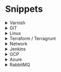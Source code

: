 
# Snippets
<details>
	<summary>Varnish</summary>

### filter by request host header

    varnishlog -q 'ReqHeader ~ "Host: example.com"'

### filter by request url
	varnishlog -q 'ReqURL ~ "^/some/path/"'

### filter by client ip (behind reverse proxy)
	varnishlog -q 'ReqHeader ~ "X-Real-IP: .*123.123.123.123"'

### filter by request host header and show request url and referrer header
	varnishlog -q 'ReqHeader ~ "Host: (www\.)?example\.com"' -i "ReqURL" -I "ReqHeader:Referer:"

### filter for permanent redirects and show request host/url and new location
	varnishlog -q "RespStatus ~ 301" -i "ReqURL" -I "ReqHeader:Host:" -I "RespHeader:Location:" -i "RespStatus"

### filter for permanent and temporary redirects and filter for Location "http://s3" to just show (for example) redirects to something on an Amazon S3 bucket
	varnishlog -q '(RespStatus ~ 301 or RespStatus ~307) and RespHeader ~ "Location: https://s3"' \
	   -i "ReqURL" -I "ReqHeader:Host:" -I "RespHeader:Location:" -i "RespStatus" -I "ReqHeader:Referer:"

</details>

<details>
	<summary>GIT</summary>
	
### Branch nie został zmergowany a pojawiły się zmiany w masterze
	1. git chechout master
	2. git pull
	3. git checkout BRANCH
	4. git rebase master
	5. git push -f origin BRANCH

### Klonowanie konkretnego brancha
	1. git clone -b <branch> <remote_repo>

### Sprawdzenie rozmiaru plików w repo
	git rev-list --disk-usage=human --objects origin/BRANCH
	git rev-list --disk-usage=human --objects BRANCH
	git rev-list BRANCH | xargs -n1 git ls-tree -rl | sed -e 's/[^ ]* [^ ]* \(.*\)\t.*/\1/' | sort -u | awk '{ sum += $2 } END { print sum }'

### Połączenie commitów w jeden
	1. git rebase -i origin/master (wszystkie commity) lub git rebase -i HEAD~n (n liczba commitów do złączenia)
  	2. W edytorze wybieramy pierwszy commit jako pick, reszta squash
   	3. Poprawiamy commit message
	4. git push --force-with-lease origin NAZWA-BRANCHA
 
</details>

<details>
	<summary>Linux</summary>
	
### Restart hasła root Oralce Linux 8 / CentOS
	0. Boot menu > na pierwszej linii 'e'
	1. Dopisujemy rw init=/bin/bash na końcu linii zaczynającej się od 'linux'. Ctrl + x
	2. passwd
	3. touch /.autorelabel
	4. /usr/sbin/reboot –f
 
### Zmiana hostname Oracle Linux 8
	1. $ hostnamectl set-hostname jenkins_slave_04

### Rozszerzenie LVM
	1. echo 1 > /sys/block/sdb/device/rescan
	2. pvresize /dev/sdb
	3. pvs
	4. lvresize -r -L 50G sysvg/varlv
</details>

<details>
	<summary> Terraform / Terragrunt</summary>

### Import tip
TIP: jaby zrobić import w terraguncie obiektów które zostały stworzone przez for_each np. subnety to trzeba to zrobić tak:
	
 	terragrunt import 'azurerm_subnet.subnet["snet-house-westeurope-mgmt"]' "/subscriptions/fdd6ed9f-a00f-4c23-acb6-9dbc4275b190/resourceGroups/rg-conectivity-house/providers/Microsoft.Network/virtualNetworks/vnet-house-westeurope/subnets/snet-house-westeurope-mgmt"
  	terragrunt import 'azurerm_subnet_nat_gateway_association.ng["snet-house-westeurope-backoffice"]' /subscriptions/fdd6ed9f-a00f-4c23-acb6-9dbc4275b190/resourceGroups/rg-conectivity-house/providers/Microsoft.Network/virtualNetworks/vnet-house-westeurope/subnets/snet-house-westeurope-backoffice

a nie tak jak domyślny obiekt:

	terragrunt import azurerm_subnet.subnet /subscriptions/fdd6ed9f-a00f-4c23-acb6-9dbc4275b190/resourceGroups/rg-conectivity-house/providers/Microsoft.Network/virtualNetworks/vnet-house-westeurope/subnets/snet-house-westeurope-mgmt
	
</details>

<details>
	<summary>Network</summary>

### TCP Dump
 	tcpdump -nn -s0 -i eth0 -v host ! 35.235.243.224
  
  	tcpdump -i eth0 -nn -s0 -v host ! 10.255.169.193 -w source-10.0.18.29.pcap

</details>

<details>
	<summary>Jenkins</summary>
	
### Abort joba
	Jenkins.instance.getItemByFullName("Order_Process_Monitor_Web_Test_Run")
		.getBuildByNumber(56710)
		.finish(hudson.model.Result.ABORTED, 
			new java.io.IOException("Aborting build")
	);

### Konwertowanie credentiali na plaintext
 	println( hudson.util.Secret.decrypt("{AQAAABAAAABAX6K+NRmq4CqzVUNxoUom74P6LTUezbx6Z0ZtExkfIW8g3ukzf4RSrFbQhK2AXAs9EYEk8XCLyU+jSyYEISidOoQ10Dea+K1OstHMsRMtD1c=}") )

### Wykonanie joba przez CLI na zdalnym Jenkinsie
	java -jar jenkins-cli.jar -s https://jenkins-bss.lppdev.pl/ -auth jenkinsecom:113063704caa6d03eb9adf9f0b5370e699 build devops/test-devops

### Wylistowanie pluginów
 	Jenkins.instance.pluginManager.plugins.each{
  		plugin -> 
    			println ("${plugin.getDisplayName()} (${plugin.getShortName()}): ${plugin.getVersion()}")
	}

### Wyczyszczenie kolejki buildów
 	Jenkins.instance.queue.clear()
### Wyczyszcznie kolejki konkretnych buildów
	import hudson.model.*
	def q = Jenkins.instance.queue
	q.items.findAll { it.task.name.startsWith('REPLACEME') }.each { q.cancel(it.task) }

</details>

<details>
	<summary>GCP</summary>

### Wylistowanie adresów ip dla subnetu
	gcloud compute instances list  --filter="networkInterfaces.subnetwork:sandbox-subnet-onprem" --format="value(networkInterfaces[0].networkIP)"
	gcloud compute networks subnets list --format="value(NAME)"
	gcloud compute instances list  --filter="networkInterfaces.subnetwork:sandbox-subnet-backofficce" --format="value(networkInterfaces[0].networkIP)"
 
### Wylistowanie instancji wraz z adresami ip w statusie RUNNING
	ZONES="europe-west1-b,europe-west1-c,europe-west1-d"
	gcloud --project=prod-cropp compute instances list --zones=${ZONES} --format="table(name,status,networkInterfaces[0].networkIP)"|grep RUNNING

</details>

<details>
	<summary>Azure</summary>

### Usunięcie backendu z Load Balancera w Azure
Aby usunąć backend z Load Balancera, który wskazuje na np. VMSS to Azure nie pozwoli tego usunąć:


> Failed to delete load balancer backend pool 'default'. Error: Cannot remove backend address pool default from load balancer since it is in use by virtual machine scale set /subscriptions/fdd6ed9f-a00f-4c23-acb6-9dbc4275b190/resourceGroups/rg-house-varnish-prod/providers/Microsoft.Compute/virtualMachineScaleSets/vmss-house-varnish-weu-prod.


	az vmss update --resource-group rg-house-varnish-prod --name vmss-house-varnish-weu-prod --remove virtualMachineProfile.networkProfile.networkInterfaceConfigurations[0].ipConfigurations[0].loadBalancerBackendAddressPools 0
 
	az vmss update-instances --instance-ids "*" --name vmss-house-varnish-weu-prod --resource-group rg-house-varnish-prod
	
 	az network lb delete --resouce-group rg-house-varnish-prod --name lb-test-priv
</details>

<details>
	<summary>RabbitMQ</summary>
	
### Dodanie usera
	
	rabbitmqctl add_user monitoring monitoring
	rabbitmqctl set_permissions -p / monitoring "" "" ".*"
	rabbitmqctl list_users

	Listing users ...
	user	tags
	magento	[administrator]
	monitoring	[]
	guest	[administrator]
	newrelic	[monitoring]
	
</details>
